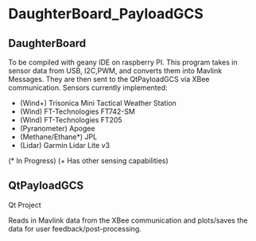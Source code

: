 # DaughterBoard_PayloadGCS

## DaughterBoard
To be compiled with geany IDE on raspberry PI.
This program takes in sensor data from USB, I2C,PWM, and converts them into Mavlink Messages. They are then sent to the QtPayloadGCS via XBee communication. Sensors currently implemented:
- (Wind+) Trisonica Mini Tactical Weather Station
- (Wind) FT-Technologies FT742-SM
- (Wind) FT-Technologies FT205
- (Pyranometer) Apogee
- (Methane/Ethane*) JPL
- (Lidar) Garmin Lidar Lite v3

(* In Progress)
(+ Has other sensing capabilities)

## QtPayloadGCS
Qt Project

Reads in Mavlink data from the XBee communication and plots/saves the data for user feedback/post-processing.
